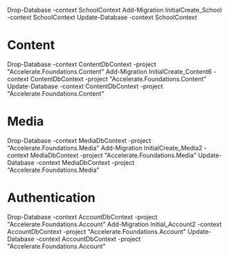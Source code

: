 Drop-Database  -context SchoolContext
Add-Migration InitialCreate_School -context SchoolContext
Update-Database -context SchoolContext
# Content
Drop-Database -context ContentDbContext -project "Accelerate.Foundations.Content" 
Add-Migration InitialCreate_Content6 -context ContentDbContext -project "Accelerate.Foundations.Content" 
Update-Database -context ContentDbContext -project "Accelerate.Foundations.Content" 
# Media
Drop-Database -context MediaDbContext -project "Accelerate.Foundations.Media" 
Add-Migration InitialCreate_Media2 -context MediaDbContext -project "Accelerate.Foundations.Media" 
Update-Database -context MediaDbContext -project "Accelerate.Foundations.Media" 
# Authentication
Drop-Database -context AccountDbContext -project "Accelerate.Foundations.Account" 
Add-Migration Initial_Account2 -context AccountDbContext -project "Accelerate.Foundations.Account" 
Update-Database -context AccountDbContext -project "Accelerate.Foundations.Account" 

